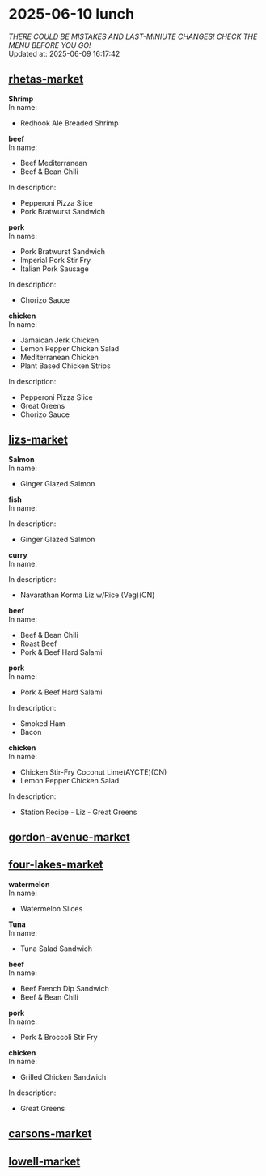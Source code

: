 # 2025-06-10 lunch  
*THERE COULD BE MISTAKES AND LAST-MINIUTE CHANGES! CHECK THE MENU BEFORE YOU GO!*  
Updated at: 2025-06-09 16:17:42  
## [rhetas-market](https://wisc-housingdining.nutrislice.com/menu/rhetas-market/lunch/2025-06-10)  
**Shrimp**  
In name:   
 - Redhook Ale Breaded Shrimp  
  
**beef**  
In name:   
 - Beef Mediterranean  
 - Beef & Bean Chili  
  
In description:   
 - Pepperoni Pizza Slice  
 - Pork Bratwurst Sandwich  
  
**pork**  
In name:   
 - Pork Bratwurst Sandwich  
 - Imperial Pork Stir Fry  
 - Italian Pork Sausage  
  
In description:   
 - Chorizo Sauce  
  
**chicken**  
In name:   
 - Jamaican Jerk Chicken  
 - Lemon Pepper Chicken Salad  
 - Mediterranean Chicken  
 - Plant Based Chicken Strips  
  
In description:   
 - Pepperoni Pizza Slice  
 - Great Greens  
 - Chorizo Sauce  
  
## [lizs-market](https://wisc-housingdining.nutrislice.com/menu/lizs-market/lunch/2025-06-10)  
**Salmon**  
In name:   
 - Ginger Glazed Salmon  
  
**fish**  
In name:   
  
In description:   
 - Ginger Glazed Salmon  
  
**curry**  
In name:   
  
In description:   
 - Navarathan Korma Liz w/Rice (Veg)(CN)  
  
**beef**  
In name:   
 - Beef & Bean Chili  
 - Roast Beef  
 - Pork & Beef Hard Salami  
  
**pork**  
In name:   
 - Pork & Beef Hard Salami  
  
In description:   
 - Smoked Ham  
 - Bacon  
  
**chicken**  
In name:   
 - Chicken Stir-Fry Coconut Lime(AYCTE)(CN)  
 - Lemon Pepper Chicken Salad  
  
In description:   
 - Station Recipe - Liz - Great Greens  
  
## [gordon-avenue-market](https://wisc-housingdining.nutrislice.com/menu/gordon-avenue-market/lunch/2025-06-10)  
## [four-lakes-market](https://wisc-housingdining.nutrislice.com/menu/four-lakes-market/lunch/2025-06-10)  
**watermelon**  
In name:   
 - Watermelon Slices  
  
**Tuna**  
In name:   
 - Tuna Salad Sandwich  
  
**beef**  
In name:   
 - Beef French Dip Sandwich  
 - Beef & Bean Chili  
  
**pork**  
In name:   
 - Pork & Broccoli Stir Fry  
  
**chicken**  
In name:   
 - Grilled Chicken Sandwich  
  
In description:   
 - Great Greens  
  
## [carsons-market](https://wisc-housingdining.nutrislice.com/menu/carsons-market/lunch/2025-06-10)  
## [lowell-market](https://wisc-housingdining.nutrislice.com/menu/lowell-market/lunch/2025-06-10)  
  
